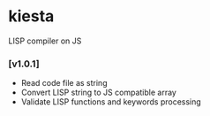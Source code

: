 # kiesta
LISP compiler on JS

### [v1.0.1]
- Read code file as string
- Convert LISP string to JS compatible array
- Validate LISP functions and keywords processing